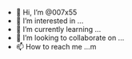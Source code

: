 - 👋 Hi, I’m @007x55
- 👀 I’m interested in ...
- 🌱 I’m currently learning ...
- 💞️ I’m looking to collaborate on ...
- 📫 How to reach me ...m

<!---
007x55/007x55 is a ✨ special ✨ repository because its `README.md` (this file) appears on your GitHub profile.
You can click the Preview link to take a look at your changes.
--->
